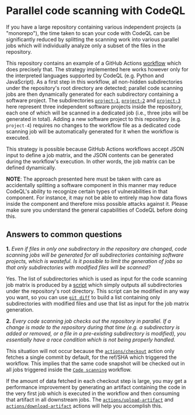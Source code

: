 # Parallel code scanning with CodeQL

If you have a large repository containing various independent projects (a
"monorepo"), the time taken to scan your code with CodeQL can be significantly
reduced by splitting the scanning work into various parallel jobs which will
individually analyze only a subset of the files in the repository.



This repository contains an example of a GitHub Actions
[workflow](.github/workflows/code-scanning.yml) which does precisely
that. The strategy implemented here works however only for the interpreted
languages supported by CodeQL (e.g. Python and JavaScript). As a first step in
this workflow, all non-hidden subdirectories under the repository's root
directory are detected; parallel code scanning jobs are then dynamically
generated for each subdirectory containing a software project. The
subdirectories [`project-1`](./project-1), [`project-2`](./project-2) and
[`project-3`](./project-3) here represent three independent software projects
inside the repository, each one of which will be scanned in a dedicated job
(i.e., three jobs will be generated in total). Adding a new software project to
this repository (e.g. `project-4`) requires no changes to the workflow file as a
dedicated code scanning job will be automatically generated for it when the
workflow is executed.

This strategy is possible because GitHub Actions workflows accept JSON input to
define a job matrix, and  the JSON contents can be generated during the
workflow's execution. In other words, the job matrix can be defined dynamically.

**NOTE**: The approach presented here must be taken with care as accidentally
splitting a software component in this manner may reduce CodeQL's ability to
recognize certain types of vulnerabilities in that component. For instance, it
may not be able to entirely map how data flows inside the component and
therefore miss possible attacks against it. Please make sure you understand the
general capabilities of CodeQL before doing this.

## Answers to common questions

**1.** _Even if files in only one subdirectory in the repository are changed,
code scanning jobs will be generated for all subdirectories containing software
projects, which is wasteful. Is it possible to limit the generation of jobs so
that only subdirectories with modified files will be scanned?_

Yes. The list of subdirectories which is used as input for the code scanning job
matrix is produced by a [script](./.github/scripts/list-dirs) which simply
outputs all subdirectories under the repository's root directory. This script
can be modified in any way you want, so you can use [`git
diff`](https://stackoverflow.com/questions/50440420/git-diff-only-show-which-directories-changed)
to build a list containing only subdirectories with modified files and use that
list as input for the job matrix generation.

**2.** _Every code scanning job checks out the repository in parallel. If a
change is made to the repository during that time (e.g. a subdirectory is added
or removed, or a file in a pre-existing subdirectory is modified), you
essentially have a race condition which is not being properly handled._

This situation will not occur because the
[`actions/checkout`](https://github.com/actions/checkout/) action only fetches a
single commit by default, for the ref/SHA which triggered the workflow. This
implies that the same code snapshot will be checked out in all jobs triggered
inside the [`Code scanning`](.github/workflows/code-scanning.yml) workflow.

If the amount of data fetched in each checkout step is large, you may get a
performance improvement by generating an artifact containing the code in the
very first job which is executed in the workflow and then consuming that
artifact in all downstream jobs. The
[`actions/upload-artifact`](https://github.com/actions/upload-artifact) and
[`actions/download-artifact`](https://github.com/actions/download-artifact)
actions will help you accomplish this.
